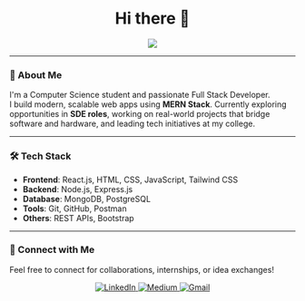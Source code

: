 <h1 align="center">Hi there 👋</h1>

<p align="center">
  <img src="https://readme-typing-svg.herokuapp.com?font=Fira+Code&size=25&pause=1000&color=00FF00&center=true&vCenter=true&width=500&lines=I'm+a+Full+Stack+Developer;%7C+React.js+%7C+MongoDB+%7C+Node.js+%7C" />
</p>

---

### 🚀 About Me

I'm a Computer Science student and passionate Full Stack Developer.  
I build modern, scalable web apps using **MERN Stack**. 
Currently exploring opportunities in **SDE roles**, working on real-world projects that bridge software and hardware, and leading tech initiatives at my college.

---

### 🛠️ Tech Stack

- **Frontend**: React.js, HTML, CSS, JavaScript, Tailwind CSS  
- **Backend**: Node.js, Express.js  
- **Database**: MongoDB, PostgreSQL  
- **Tools**: Git, GitHub, Postman 
- **Others**: REST APIs, Bootstrap

---


### 🤝 Connect with Me

Feel free to connect for collaborations, internships, or idea exchanges!

<p align="center">
  <a href="https://www.linkedin.com/in/aravindhprabu-full-stack-developer/" target="_blank">
    <img alt="LinkedIn" src="https://img.shields.io/badge/LINKEDIN-0077B5?style=for-the-badge&logo=linkedin&logoColor=white" />
  </a>
  <a href="https://medium.com/@aravindhprabu2005" target="_blank">
  <img alt="Medium" src="https://img.shields.io/badge/MEDIUM-12100E?style=for-the-badge&logo=medium&logoColor=white" />
</a>
  <a href="https://mail.google.com/mail/?view=cm&fs=1&to=aravindhprabu2005@gmail.com">
    <img alt="Gmail" src="https://img.shields.io/badge/GMAIL-EA4335?style=for-the-badge&logo=gmail&logoColor=white" />
  </a>
</p>
